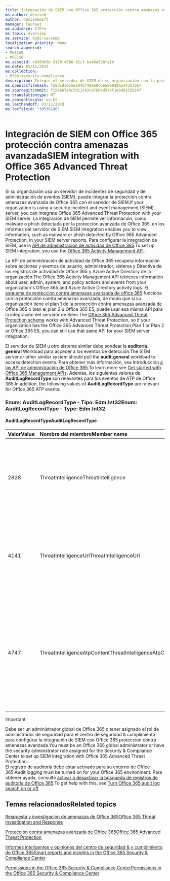 ```yaml
---
title: Integración de SIEM con Office 365 protección contra amenazas avanzada
ms.author: deniseb
author: denisebmsft
manager: laurawi
ms.audience: ITPro
ms.topic: overview
ms.service: O365-seccomp
localization_priority: None
search.appverid:
- MET150
- MOE150
ms.assetid: eb56b69b-3170-4086-82cf-ba40a530fa1b
ms.date: 03/11/2019
ms.collection:
- M365-security-compliance
description: Integre el servidor de SIEM de su organización con la protección contra amenazas avanzada de Office 365 y eventos de amenazas relacionados en la API de administración de actividad de Office 365.
ms.openlocfilehash: fa9dcda0556684b748068cbe5ee848ba443d7667
ms.sourcegitcommit: f25a667e4c7d11c43c87604d576f1e6d6155b14f
ms.translationtype: MT
ms.contentlocale: es-ES
ms.lasthandoff: 03/11/2019
ms.locfileid: "30536180"
---
```

# <a name="siem-integration-with-office-365-advanced-threat-protection"></a><span data-ttu-id="fb23b-103">Integración de SIEM con Office 365 protección contra amenazas avanzada</span><span class="sxs-lookup"><span data-stu-id="fb23b-103">SIEM integration with Office 365 Advanced Threat Protection</span></span>

<span data-ttu-id="fb23b-104">Si su organización usa un servidor de incidentes de seguridad y de administración de eventos (SIEM), puede integrar la protección contra amenazas avanzada de Office 365 con el servidor de SIEM.</span><span class="sxs-lookup"><span data-stu-id="fb23b-104">If your organization is using a security incident and event management (SIEM) server, you can integrate Office 365 Advanced Threat Protection with your SIEM server.</span></span> <span data-ttu-id="fb23b-105">La integración de SIEM permite ver información, como malware o phish detectada por la protección avanzada de Office 365, en los informes del servidor de SIEM.</span><span class="sxs-lookup"><span data-stu-id="fb23b-105">SIEM integration enables you to view information, such as malware or phish detected by Office 365 Advanced Protection, in your SIEM server reports.</span></span> <span data-ttu-id="fb23b-106">Para configurar la integración de SIEM, use la [API de administración de actividad de Office 365](https://docs.microsoft.com/office/office-365-management-api/office-365-management-activity-api-reference).</span><span class="sxs-lookup"><span data-stu-id="fb23b-106">To set up SIEM integration, you use the [Office 365 Activity Management API](https://docs.microsoft.com/office/office-365-management-api/office-365-management-activity-api-reference).</span></span> 

<span data-ttu-id="fb23b-107">La API de administración de actividad de Office 365 recupera información sobre acciones y eventos de usuario, administrador, sistema y Directiva de los registros de actividad de Office 365 y Azure Active Directory de la organización.</span><span class="sxs-lookup"><span data-stu-id="fb23b-107">The Office 365 Activity Management API retrieves information about user, admin, system, and policy actions and events from your organization's Office 365 and Azure Active Directory activity logs.</span></span> <span data-ttu-id="fb23b-108">El [esquema de protección contra amenazas avanzada de office 365](https://docs.microsoft.com/office/office-365-management-api/office-365-management-activity-api-schema#office-365-advanced-threat-protection-and-threat-intelligence-schema) funciona con la protección contra amenazas avanzada, de modo que si su organización tiene el plan 1 de la protección contra amenazas avanzada de Office 365 o bien el plan 2 u Office 365 E5, puede usar esa misma API para la integración del servidor de Siem.</span><span class="sxs-lookup"><span data-stu-id="fb23b-108">The [Office 365 Advanced Threat Protection schema](https://docs.microsoft.com/office/office-365-management-api/office-365-management-activity-api-schema#office-365-advanced-threat-protection-and-threat-intelligence-schema) works with Advanced Threat Protection, so if your organization has the Office 365 Advanced Threat Protection Plan 1 or Plan 2 or Office 365 E5, you can still use that same API for your SIEM server integration.</span></span> 

<span data-ttu-id="fb23b-109">El servidor de SIEM u otro sistema similar debe sondear la **auditoría. general** Workload para acceder a los eventos de detección.</span><span class="sxs-lookup"><span data-stu-id="fb23b-109">The SIEM server or other similar system should poll the **audit.general** workload to access detection events.</span></span> <span data-ttu-id="fb23b-110">Para obtener más información, vea Introducción [a las API de administración de Office 365](https://docs.microsoft.com/office/office-365-management-api/get-started-with-office-365-management-apis).</span><span class="sxs-lookup"><span data-stu-id="fb23b-110">To learn more see [Get started with Office 365 Management APIs](https://docs.microsoft.com/office/office-365-management-api/get-started-with-office-365-management-apis).</span></span> <span data-ttu-id="fb23b-111">Además, los siguientes valores de **AuditLogRecordType** son relevantes para los eventos de ATP de Office 365:</span><span class="sxs-lookup"><span data-stu-id="fb23b-111">In addition, the following values of **AuditLogRecordType** are relevant for Office 365 ATP events:</span></span>

### <a name="enum-auditlogrecordtype---type-edmint32"></a><span data-ttu-id="fb23b-112">Enum: AuditLogRecordType - Tipo: Edm.Int32</span><span class="sxs-lookup"><span data-stu-id="fb23b-112">Enum: AuditLogRecordType - Type: Edm.Int32</span></span>

#### <a name="auditlogrecordtype"></a><span data-ttu-id="fb23b-113">AuditLogRecordType</span><span class="sxs-lookup"><span data-stu-id="fb23b-113">AuditLogRecordType</span></span>

|<span data-ttu-id="fb23b-114">Valor</span><span class="sxs-lookup"><span data-stu-id="fb23b-114">Value</span></span>|<span data-ttu-id="fb23b-115">Nombre del miembro</span><span class="sxs-lookup"><span data-stu-id="fb23b-115">Member name</span></span>|<span data-ttu-id="fb23b-116">Descripción</span><span class="sxs-lookup"><span data-stu-id="fb23b-116">Description</span></span>|
|:-----|:-----|:-----|
|<span data-ttu-id="fb23b-117">28</span><span class="sxs-lookup"><span data-stu-id="fb23b-117">28</span></span>|<span data-ttu-id="fb23b-118">ThreatIntelligence</span><span class="sxs-lookup"><span data-stu-id="fb23b-118">ThreatIntelligence</span></span>|<span data-ttu-id="fb23b-119">Eventos de suplantación de identidad y malware de Exchange Online Protection y Protección contra amenazas avanzada de Office 365.</span><span class="sxs-lookup"><span data-stu-id="fb23b-119">Phishing and malware events from Exchange Online Protection and Office 365 Advanced Threat Protection.</span></span>|
|<span data-ttu-id="fb23b-120">41</span><span class="sxs-lookup"><span data-stu-id="fb23b-120">41</span></span>|<span data-ttu-id="fb23b-121">ThreatIntelligenceUrl</span><span class="sxs-lookup"><span data-stu-id="fb23b-121">ThreatIntelligenceUrl</span></span>|<span data-ttu-id="fb23b-122">Vínculos seguros ATP tiempo de bloqueo y bloqueo de eventos de invalidación de la protección contra amenazas avanzada de Office 365.</span><span class="sxs-lookup"><span data-stu-id="fb23b-122">ATP Safe Links time-of-block and block override events from Office 365 Advanced Threat Protection.</span></span>|
|<span data-ttu-id="fb23b-123">47</span><span class="sxs-lookup"><span data-stu-id="fb23b-123">47</span></span>|<span data-ttu-id="fb23b-124">ThreatIntelligenceAtpContent</span><span class="sxs-lookup"><span data-stu-id="fb23b-124">ThreatIntelligenceAtpContent</span></span>|<span data-ttu-id="fb23b-125">Eventos de suPlantación de identidad y malware para archivos en SharePoint Online, OneDrive para la empresa y Microsoft Teams de la protección contra amenazas avanzada de Office 365.</span><span class="sxs-lookup"><span data-stu-id="fb23b-125">Phishing and malware events for files in SharePoint Online, OneDrive for Business, and Microsoft Teams from Office 365 Advanced Threat Protection.</span></span>|

> [!IMPORTANT]
> <span data-ttu-id="fb23b-126">Debe ser un administrador global de Office 365 o tener asignado el rol de administrador de seguridad para el centro de seguridad & cumplimiento para configurar la integración de SIEM con Office 365 protección contra amenazas avanzada.</span><span class="sxs-lookup"><span data-stu-id="fb23b-126">You must be an Office 365 global administrator or have the security administrator role assigned for the Security & Compliance Center to set up SIEM integration with Office 365 Advanced Threat Protection.</span></span><br/><span data-ttu-id="fb23b-127">El registro de auditoría debe estar activado para su entorno de Office 365.</span><span class="sxs-lookup"><span data-stu-id="fb23b-127">Audit logging must be turned on for your Office 365 environment.</span></span> <span data-ttu-id="fb23b-128">Para obtener ayuda, consulte [activar o desactivar la búsqueda de registros de auditoría de Office 365](turn-audit-log-search-on-or-off.md).</span><span class="sxs-lookup"><span data-stu-id="fb23b-128">To get help with this, see [Turn Office 365 audit log search on or off](turn-audit-log-search-on-or-off.md).</span></span>

## <a name="related-topics"></a><span data-ttu-id="fb23b-129">Temas relacionados</span><span class="sxs-lookup"><span data-stu-id="fb23b-129">Related topics</span></span>

[<span data-ttu-id="fb23b-130">Respuesta y investigación de amenazas de Office 365</span><span class="sxs-lookup"><span data-stu-id="fb23b-130">Office 365 Threat Investigation and Response</span></span>](office-365-ti.md)

[<span data-ttu-id="fb23b-131">Protección contra amenazas avanzada de Office 365</span><span class="sxs-lookup"><span data-stu-id="fb23b-131">Office 365 Advanced Threat Protection</span></span>](office-365-atp.md)

[<span data-ttu-id="fb23b-132">Informes inteligentes y opiniones del centro de seguridad &amp; y cumplimiento de Office 365</span><span class="sxs-lookup"><span data-stu-id="fb23b-132">Smart reports and insights in the Office 365 Security &amp; Compliance Center</span></span>](reports-and-insights-in-security-and-compliance.md)
  
[<span data-ttu-id="fb23b-133">Permissions in the Office 365 Security &amp; Compliance Center</span><span class="sxs-lookup"><span data-stu-id="fb23b-133">Permissions in the Office 365 Security &amp; Compliance Center</span></span>](permissions-in-the-security-and-compliance-center.md)
  
